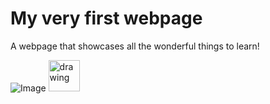 # My very first webpage 
A webpage that showcases all the wonderful things to learn!

![Image](https://images-na.ssl-images-amazon.com/images/I/71%2BBTxFMvvL._SX425_.jpg)
<img src="_SX425_.jpg" alt="drawing" width="50"/>
